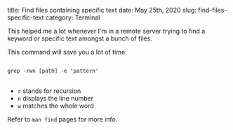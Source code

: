 title: Find files containing specific text
date: May 25th, 2020
slug: find-files-specific-text
category: Terminal

This helped me a lot whenever I'm in a remote server trying to find a keyword or specific text amongst a bunch of files.

This command will save you a lot of time:
<pre>
<code class="bash">
grep -rwn [path] -e 'pattern'
</code>
</pre>

- `r` stands for recursion
- `n` displays the line number
- `w` matches the whole word

Refer to `man find` pages for more info.